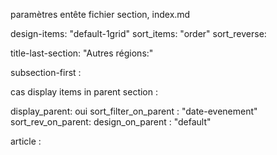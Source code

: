 

paramètres entête fichier section,  index.md  



design-items: "default-1grid"
sort_items: "order"
sort_reverse: 


title-last-section: "Autres régions:" 


subsection-first :

cas display items in parent section : 

display_parent: oui
sort_filter_on_parent : "date-evenement"
sort_rev_on_parent:
design_on_parent : "default"




article : 

